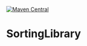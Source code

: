 [![Maven Central](https://maven-badges.herokuapp.com/maven-central/Jakob-G/SortingLibrary/badge.svg?style=plastic)](https://maven-badges.herokuapp.com/maven-central/Jakob-G/SortingLibrary)
# SortingLibrary
